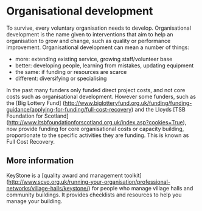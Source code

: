 # Organisational development

To survive, every voluntary organisation needs to develop. Organisational development is the name given to interventions that aim to help an organisation to grow and change, such as quality or performance improvement. Organisational development can mean a number of things:

* more: extending existing service, growing staff/volunteer base
* better: developing people, learning from mistakes, updating equipment
* the same: if funding or resources are scarce
* different: diversifying or specialising

In the past many funders only funded direct project costs, and not core costs such as organisational development. However some funders, such as the [Big Lottery Fund] (http://www.biglotteryfund.org.uk/funding/funding-guidance/applying-for-funding/full-cost-recovery) and the Lloyds [TSB Foundation for Scotland] (http://www.ltsbfoundationforscotland.org.uk/index.asp?cookies=True), now provide funding for core organisational costs or capacity building, proportionate to the specific activities they are funding. This is known as Full Cost Recovery.

## More information

KeyStone is a [quality award and management toolkit] (http://www.scvo.org.uk/running-your-organisation/professional-networks/village-halls/keystone/) for people who manage village halls and community buildings. It provides checklists and resources to help you manage your building.
